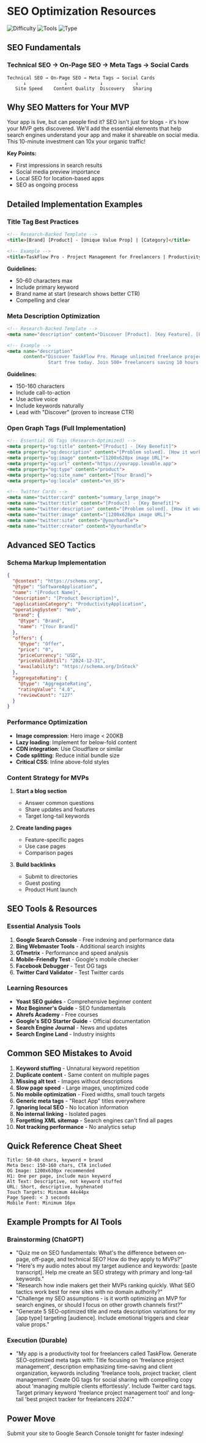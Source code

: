 # SEO Optimization Resources

![Difficulty](https://img.shields.io/badge/Difficulty-Intermediate-yellow) ![Tools](https://img.shields.io/badge/Tools-Durable%20SEO%20%2B%20Lovable-orange) ![Type](https://img.shields.io/badge/Type-Discovery%20Optimization-purple)

## SEO Fundamentals

### Technical SEO → On-Page SEO → Meta Tags → Social Cards
```
Technical SEO → On-Page SEO → Meta Tags → Social Cards
      ↓              ↓            ↓            ↓
   Site Speed    Content Quality  Discovery   Sharing
```

## Why SEO Matters for Your MVP

Your app is live, but can people find it? SEO isn't just for blogs - it's how your MVP gets discovered. We'll add the essential elements that help search engines understand your app and make it shareable on social media. This 10-minute investment can 10x your organic traffic!

**Key Points:**
- First impressions in search results
- Social media preview importance  
- Local SEO for location-based apps
- SEO as ongoing process

## Detailed Implementation Examples

### Title Tag Best Practices
```html
<!-- Research-Backed Template -->
<title>[Brand] [Product] - [Unique Value Prop] | [Category]</title>

<!-- Example -->
<title>TaskFlow Pro - Project Management for Freelancers | Productivity Tool</title>
```

**Guidelines:**
- 50-60 characters max
- Include primary keyword
- Brand name at start (research shows better CTR)
- Compelling and clear

### Meta Description Optimization
```html
<!-- Research-Backed Template -->
<meta name="description" content="Discover [Product]. [Key Feature]. [Price/Offer]. [CTA]">

<!-- Example -->
<meta name="description" 
      content="Discover TaskFlow Pro. Manage unlimited freelance projects in one place. 
               Start free today. Join 500+ freelancers saving 10 hours weekly.">
```

**Guidelines:**
- 150-160 characters
- Include call-to-action
- Use active voice
- Include keywords naturally
- Lead with "Discover" (proven to increase CTR)

### Open Graph Tags (Full Implementation)
```html
<!-- Essential OG Tags (Research-Optimized) -->
<meta property="og:title" content="[Product] - [Key Benefit]">
<meta property="og:description" content="[Problem solved]. [How it works]. [Social proof].">
<meta property="og:image" content="[1200x628px image URL]">
<meta property="og:url" content="https://yourapp.lovable.app">
<meta property="og:type" content="product">
<meta property="og:site_name" content="[Your Brand]">
<meta property="og:locale" content="en_US">

<!-- Twitter Cards -->
<meta name="twitter:card" content="summary_large_image">
<meta name="twitter:title" content="[Product] - [Key Benefit]">
<meta name="twitter:description" content="[Problem solved]. [How it works]. [Social proof].">
<meta name="twitter:image" content="[1200x628px image URL]">
<meta name="twitter:site" content="@yourhandle">
<meta name="twitter:creator" content="@yourhandle">
```

## Advanced SEO Tactics

### Schema Markup Implementation
```json
{
  "@context": "https://schema.org",
  "@type": "SoftwareApplication",
  "name": "[Product Name]",
  "description": "[Product Description]",
  "applicationCategory": "ProductivityApplication",
  "operatingSystem": "Web",
  "brand": {
    "@type": "Brand",
    "name": "[Your Brand]"
  },
  "offers": {
    "@type": "Offer",
    "price": "0",
    "priceCurrency": "USD",
    "priceValidUntil": "2024-12-31",
    "availability": "https://schema.org/InStock"
  },
  "aggregateRating": {
    "@type": "AggregateRating",
    "ratingValue": "4.8",
    "reviewCount": "127"
  }
}
```

### Performance Optimization
- **Image compression**: Hero image < 200KB
- **Lazy loading**: Implement for below-fold content
- **CDN integration**: Use Cloudflare or similar
- **Code splitting**: Reduce initial bundle size
- **Critical CSS**: Inline above-fold styles

### Content Strategy for MVPs
1. **Start a blog section**
   - Answer common questions
   - Share updates and features
   - Target long-tail keywords

2. **Create landing pages**
   - Feature-specific pages
   - Use case pages
   - Comparison pages

3. **Build backlinks**
   - Submit to directories
   - Guest posting
   - Product Hunt launch

## SEO Tools & Resources

### Essential Analysis Tools
1. **Google Search Console** - Free indexing and performance data
2. **Bing Webmaster Tools** - Additional search insights
3. **GTmetrix** - Performance and speed analysis
4. **Mobile-Friendly Test** - Google's mobile checker
5. **Facebook Debugger** - Test OG tags
6. **Twitter Card Validator** - Test Twitter cards

### Learning Resources
- **Yoast SEO guides** - Comprehensive beginner content
- **Moz Beginner's Guide** - SEO fundamentals
- **Ahrefs Academy** - Free courses
- **Google's SEO Starter Guide** - Official documentation
- **Search Engine Journal** - News and updates
- **Search Engine Land** - Industry insights

## Common SEO Mistakes to Avoid

1. **Keyword stuffing** - Unnatural keyword repetition
2. **Duplicate content** - Same content on multiple pages
3. **Missing alt text** - Images without descriptions
4. **Slow page speed** - Large images, unoptimized code
5. **No mobile optimization** - Fixed widths, small touch targets
6. **Generic meta tags** - "React App" titles everywhere
7. **Ignoring local SEO** - No location information
8. **No internal linking** - Isolated pages
9. **Forgetting XML sitemap** - Search engines can't find all pages
10. **Not tracking performance** - No analytics setup

## Quick Reference Cheat Sheet
```
Title: 50-60 chars, keyword + brand
Meta Desc: 150-160 chars, CTA included
OG Image: 1200x630px recommended
H1: One per page, include main keyword
Alt Text: Descriptive, not keyword stuffed
URL: Short, descriptive, hyphenated
Touch Targets: Minimum 44x44px
Page Speed: < 3 seconds
Mobile Font: Minimum 16px
```

## Example Prompts for AI Tools

### Brainstorming (ChatGPT)
- "Quiz me on SEO fundamentals: What's the difference between on-page, off-page, and technical SEO? How do they apply to MVPs?"
- "Here's my audio notes about my target audience and keywords: [paste transcript]. Help me create an SEO strategy with primary and long-tail keywords."
- "Research how indie makers get their MVPs ranking quickly. What SEO tactics work best for new sites with no domain authority?"
- "Challenge my SEO assumptions - is it worth optimizing an MVP for search engines, or should I focus on other growth channels first?"
- "Generate 5 SEO-optimized title and meta description variations for my [app type] targeting [audience]. Include emotional triggers and clear value props."

### Execution (Durable)
- "My app is a productivity tool for freelancers called TaskFlow. Generate SEO-optimized meta tags with: Title focusing on 'freelance project management', description emphasizing time-saving and client organization, keywords including 'freelance tools, project tracker, client management'. Create OG tags for social sharing with compelling copy about 'managing multiple clients effortlessly'. Include Twitter card tags. Target primary keyword 'freelance project management tool' and long-tail 'best project tracker for freelancers 2024'."

## Power Move
Submit your site to Google Search Console tonight for faster indexing!